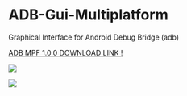 # ADB-Gui-Multiplatform
 Graphical Interface for Android Debug Bridge (adb)
 
 [ADB MPF 1.0.0 DOWNLOAD LINK !](https://github.com/abdoulayeYATERA/ADB-Gui-Multiplatform/files/440665/adb_mpf_gui_1.0.0.zip)

![](https://cloud.githubusercontent.com/assets/9435855/18027436/af0d4b18-6c63-11e6-9e53-6d0ba70e3bac.png)

![](https://cloud.githubusercontent.com/assets/9435855/18027441/b7bff8e6-6c63-11e6-8d6f-c8fa10993923.png)
